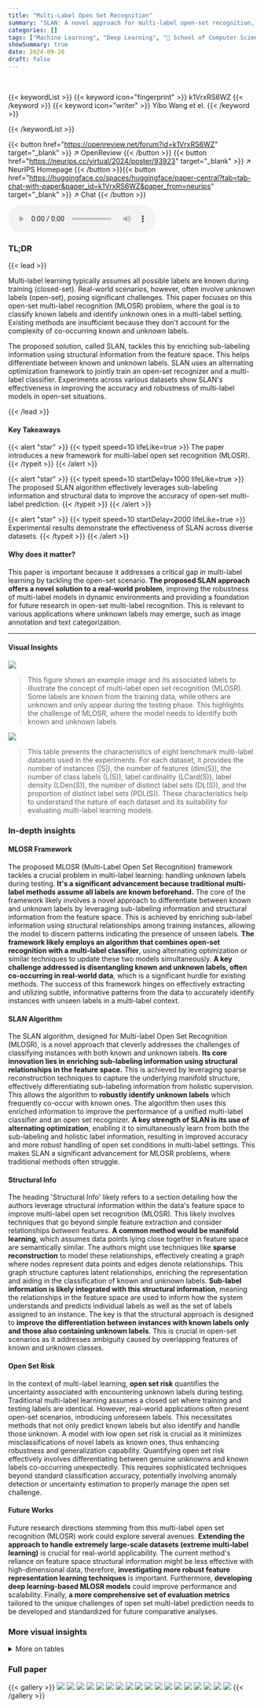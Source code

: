```yaml
---
title: "Multi-Label Open Set Recognition"
summary: "SLAN: A novel approach for multi-label open-set recognition, enriching sub-labeling info using structural data to identify unknown labels."
categories: []
tags: ["Machine Learning", "Deep Learning", "🏢 School of Computer Science and Engineering, Southeast University",]
showSummary: true
date: 2024-09-26
draft: false
---
```


<br>

{{< keywordList >}}
{{< keyword icon="fingerprint" >}} k1VrxRS6WZ {{< /keyword >}}
{{< keyword icon="writer" >}} Yibo Wang et el. {{< /keyword >}}
 
{{< /keywordList >}}

{{< button href="https://openreview.net/forum?id=k1VrxRS6WZ" target="_blank" >}}
↗ OpenReview
{{< /button >}}
{{< button href="https://neurips.cc/virtual/2024/poster/93923" target="_blank" >}}
↗ NeurIPS Homepage
{{< /button >}}{{< button href="https://huggingface.co/spaces/huggingface/paper-central?tab=tab-chat-with-paper&paper_id=k1VrxRS6WZ&paper_from=neurips" target="_blank" >}}
↗ Chat
{{< /button >}}



<audio controls>
    <source src="https://ai-paper-reviewer.com/k1VrxRS6WZ/podcast.wav" type="audio/wav">
    Your browser does not support the audio element.
</audio>


### TL;DR


{{< lead >}}

Multi-label learning typically assumes all possible labels are known during training (closed-set).  Real-world scenarios, however, often involve unknown labels (open-set), posing significant challenges. This paper focuses on this open-set multi-label recognition (MLOSR) problem, where the goal is to classify known labels and identify unknown ones in a multi-label setting.  Existing methods are insufficient because they don't account for the complexity of co-occurring known and unknown labels. 

The proposed solution, called SLAN, tackles this by enriching sub-labeling information using structural information from the feature space.  This helps differentiate between known and unknown labels.  SLAN uses an alternating optimization framework to jointly train an open-set recognizer and a multi-label classifier.  Experiments across various datasets show SLAN's effectiveness in improving the accuracy and robustness of multi-label models in open-set situations.

{{< /lead >}}


#### Key Takeaways

{{< alert "star" >}}
{{< typeit speed=10 lifeLike=true >}} The paper introduces a new framework for multi-label open set recognition (MLOSR). {{< /typeit >}}
{{< /alert >}}

{{< alert "star" >}}
{{< typeit speed=10 startDelay=1000 lifeLike=true >}} The proposed SLAN algorithm effectively leverages sub-labeling information and structural data to improve the accuracy of open-set multi-label prediction. {{< /typeit >}}
{{< /alert >}}

{{< alert "star" >}}
{{< typeit speed=10 startDelay=2000 lifeLike=true >}} Experimental results demonstrate the effectiveness of SLAN across diverse datasets. {{< /typeit >}}
{{< /alert >}}

#### Why does it matter?
This paper is important because it addresses a critical gap in multi-label learning by tackling the open-set scenario.  **The proposed SLAN approach offers a novel solution to a real-world problem**, improving the robustness of multi-label models in dynamic environments and providing a foundation for future research in open-set multi-label recognition. This is relevant to various applications where unknown labels may emerge, such as image annotation and text categorization.

------
#### Visual Insights



![](https://ai-paper-reviewer.com/k1VrxRS6WZ/figures_1_1.jpg)

> This figure shows an example image and its associated labels to illustrate the concept of multi-label open set recognition (MLOSR). Some labels are known from the training data, while others are unknown and only appear during the testing phase. This highlights the challenge of MLOSR, where the model needs to identify both known and unknown labels.





![](https://ai-paper-reviewer.com/k1VrxRS6WZ/tables_5_1.jpg)

> This table presents the characteristics of eight benchmark multi-label datasets used in the experiments. For each dataset, it provides the number of instances (|S|), the number of features (dim(S)), the number of class labels (L(S)), label cardinality (LCard(S)), label density (LDen(S)), the number of distinct label sets (DL(S)), and the proportion of distinct label sets (PDL(S)).  These characteristics help to understand the nature of each dataset and its suitability for evaluating multi-label learning models.





### In-depth insights


#### MLOSR Framework
The proposed MLOSR (Multi-Label Open Set Recognition) framework tackles a crucial problem in multi-label learning: handling unknown labels during testing.  **It's a significant advancement because traditional multi-label methods assume all labels are known beforehand.** The core of the framework likely involves a novel approach to differentiate between known and unknown labels by leveraging sub-labeling information and structural information from the feature space. This is achieved by enriching sub-label information using structural relationships among training instances, allowing the model to discern patterns indicating the presence of unseen labels. **The framework likely employs an algorithm that combines open-set recognition with a multi-label classifier**, using alternating optimization or similar techniques to update these two models simultaneously.  **A key challenge addressed is disentangling known and unknown labels, often co-occurring in real-world data**, which is a significant hurdle for existing methods.  The success of this framework hinges on effectively extracting and utilizing subtle, informative patterns from the data to accurately identify instances with unseen labels in a multi-label context.

#### SLAN Algorithm
The SLAN algorithm, designed for Multi-label Open Set Recognition (MLOSR), is a novel approach that cleverly addresses the challenges of classifying instances with both known and unknown labels.  **Its core innovation lies in enriching sub-labeling information using structural relationships in the feature space.** This is achieved by leveraging sparse reconstruction techniques to capture the underlying manifold structure, effectively differentiating sub-labeling information from holistic supervision.  This allows the algorithm to **robustly identify unknown labels** which frequently co-occur with known ones. The algorithm then uses this enriched information to improve the performance of a unified multi-label classifier and an open set recognizer.  **A key strength of SLAN is its use of alternating optimization**, enabling it to simultaneously learn from both the sub-labeling and holistic label information, resulting in improved accuracy and more robust handling of open set conditions in multi-label settings. This makes SLAN a significant advancement for MLOSR problems, where traditional methods often struggle.

#### Structural Info
The heading 'Structural Info' likely refers to a section detailing how the authors leverage structural information within the data's feature space to improve multi-label open set recognition (MLOSR).  This likely involves techniques that go beyond simple feature extraction and consider relationships *between* features.  **A common method would be manifold learning**, which assumes data points lying close together in feature space are semantically similar.  The authors might use techniques like **sparse reconstruction** to model these relationships, effectively creating a graph where nodes represent data points and edges denote relationships.  This graph structure captures latent relationships, enriching the representation and aiding in the classification of known and unknown labels.  **Sub-label information is likely integrated with this structural information**,  meaning the relationships in the feature space are used to inform how the system understands and predicts individual labels as well as the set of labels assigned to an instance. The key is that the structural approach is designed to **improve the differentiation between instances with known labels only and those also containing unknown labels**.  This is crucial in open-set scenarios as it addresses ambiguity caused by overlapping features of known and unknown classes.

#### Open Set Risk
In the context of multi-label learning, **open set risk** quantifies the uncertainty associated with encountering unknown labels during testing.  Traditional multi-label learning assumes a closed set where training and testing labels are identical.  However, real-world applications often present open-set scenarios, introducing unforeseen labels.  This necessitates methods that not only predict known labels but also identify and handle those unknown.  A model with low open set risk is crucial as it minimizes misclassifications of novel labels as known ones, thus enhancing robustness and generalization capability.  Quantifying open set risk effectively involves differentiating between genuine unknowns and known labels co-occurring unexpectedly. This requires sophisticated techniques beyond standard classification accuracy, potentially involving anomaly detection or uncertainty estimation to properly manage the open set challenge.

#### Future Works
Future research directions stemming from this multi-label open set recognition (MLOSR) work could explore several avenues.  **Extending the approach to handle extremely large-scale datasets (extreme multi-label learning)** is crucial for real-world applicability.  The current method's reliance on feature space structural information might be less effective with high-dimensional data, therefore, **investigating more robust feature representation learning techniques** is important.  Furthermore, **developing deep learning-based MLOSR models** could improve performance and scalability. Finally, **a more comprehensive set of evaluation metrics** tailored to the unique challenges of open set multi-label prediction needs to be developed and standardized for future comparative analyses.


### More visual insights




<details>
<summary>More on tables
</summary>


![](https://ai-paper-reviewer.com/k1VrxRS6WZ/tables_6_1.jpg)
> This table shows the experimental results comparing SLAN with other methods using different label batch sizes.  The table presents ranking loss for multiple datasets across various numbers of labels.  Statistical significance (p<0.05) is indicated to show whether SLAN outperforms other methods.

![](https://ai-paper-reviewer.com/k1VrxRS6WZ/tables_7_1.jpg)
> This table presents the experimental results comparing SLAN's performance against other methods across various datasets.  Different label batch sizes were used. The table shows the mean and standard deviation of the ranking loss for each method and dataset.  Statistical significance is indicated using a pairwise t-test at the 0.05 level.

![](https://ai-paper-reviewer.com/k1VrxRS6WZ/tables_12_1.jpg)
> This table presents the experimental results comparing the performance of SLAN against other methods on several multi-label datasets.  The results are shown in terms of ranking loss, using different batch sizes of labels. Statistical significance (p<0.05) is indicated with symbols to show whether SLAN outperforms other methods.

![](https://ai-paper-reviewer.com/k1VrxRS6WZ/tables_13_1.jpg)
> This table presents the Macro-averaging AUC scores achieved by different multi-label learning approaches (LIFT, MUENLPLR, SENCE, LIMIC, and SLAN) across various datasets under different experimental conditions.  Each dataset is tested with varying numbers of labels considered as known (indicated by #label), allowing for comparison of performance in open-set scenarios.  The best and second-best results for each dataset and method are highlighted, along with statistical significance testing to show if SLAN outperforms others.

![](https://ai-paper-reviewer.com/k1VrxRS6WZ/tables_13_2.jpg)
> This table presents the results of pairwise t-tests comparing the performance of the proposed SLAN approach against four other multi-label learning methods (LIFT, MUENLPLR, SENCE, LIMIC) across five different evaluation metrics (Ranking loss, One-error, Coverage, Average precision, Macro-averaging AUC).  For each metric, the table shows the number of times SLAN performed better, tied, or worse than each of the other methods.  This provides a statistical assessment of the relative performance of SLAN.

![](https://ai-paper-reviewer.com/k1VrxRS6WZ/tables_14_1.jpg)
> This table presents the results of five multi-label classification approaches (LIFT, MUENLPLR, SENCE, LIMIC, and SLAN) evaluated using the Coverage metric.  The experiment is repeated with different batch sizes of labels. The best and second-best results for each dataset and label batch are highlighted.  Statistical significance testing (pairwise t-test) compares SLAN against the other methods.

![](https://ai-paper-reviewer.com/k1VrxRS6WZ/tables_14_2.jpg)
> This table presents the results of pairwise t-tests comparing the performance of SLAN against three other anomaly detection methods (OC-SVM, IFOREST, and MUENLFOREST) across multiple datasets.  The numbers represent the counts of wins, ties, and losses for SLAN in terms of the F-measure metric.  A win indicates that SLAN's performance is statistically significantly better than the compared method; a tie indicates no significant difference; and a loss means the compared method performed significantly better.

![](https://ai-paper-reviewer.com/k1VrxRS6WZ/tables_15_1.jpg)
> This table presents the experimental results comparing SLAN with four other multi-label learning approaches across multiple datasets.  The results are shown using different label batch sizes, highlighting the best and second-best performing methods. Statistical significance is also indicated via a pairwise t-test.

</details>




### Full paper

{{< gallery >}}
<img src="https://ai-paper-reviewer.com/k1VrxRS6WZ/1.png" class="grid-w50 md:grid-w33 xl:grid-w25" />
<img src="https://ai-paper-reviewer.com/k1VrxRS6WZ/2.png" class="grid-w50 md:grid-w33 xl:grid-w25" />
<img src="https://ai-paper-reviewer.com/k1VrxRS6WZ/3.png" class="grid-w50 md:grid-w33 xl:grid-w25" />
<img src="https://ai-paper-reviewer.com/k1VrxRS6WZ/4.png" class="grid-w50 md:grid-w33 xl:grid-w25" />
<img src="https://ai-paper-reviewer.com/k1VrxRS6WZ/5.png" class="grid-w50 md:grid-w33 xl:grid-w25" />
<img src="https://ai-paper-reviewer.com/k1VrxRS6WZ/6.png" class="grid-w50 md:grid-w33 xl:grid-w25" />
<img src="https://ai-paper-reviewer.com/k1VrxRS6WZ/7.png" class="grid-w50 md:grid-w33 xl:grid-w25" />
<img src="https://ai-paper-reviewer.com/k1VrxRS6WZ/8.png" class="grid-w50 md:grid-w33 xl:grid-w25" />
<img src="https://ai-paper-reviewer.com/k1VrxRS6WZ/9.png" class="grid-w50 md:grid-w33 xl:grid-w25" />
<img src="https://ai-paper-reviewer.com/k1VrxRS6WZ/10.png" class="grid-w50 md:grid-w33 xl:grid-w25" />
<img src="https://ai-paper-reviewer.com/k1VrxRS6WZ/11.png" class="grid-w50 md:grid-w33 xl:grid-w25" />
<img src="https://ai-paper-reviewer.com/k1VrxRS6WZ/12.png" class="grid-w50 md:grid-w33 xl:grid-w25" />
<img src="https://ai-paper-reviewer.com/k1VrxRS6WZ/13.png" class="grid-w50 md:grid-w33 xl:grid-w25" />
<img src="https://ai-paper-reviewer.com/k1VrxRS6WZ/14.png" class="grid-w50 md:grid-w33 xl:grid-w25" />
<img src="https://ai-paper-reviewer.com/k1VrxRS6WZ/15.png" class="grid-w50 md:grid-w33 xl:grid-w25" />
<img src="https://ai-paper-reviewer.com/k1VrxRS6WZ/16.png" class="grid-w50 md:grid-w33 xl:grid-w25" />
<img src="https://ai-paper-reviewer.com/k1VrxRS6WZ/17.png" class="grid-w50 md:grid-w33 xl:grid-w25" />
<img src="https://ai-paper-reviewer.com/k1VrxRS6WZ/18.png" class="grid-w50 md:grid-w33 xl:grid-w25" />
{{< /gallery >}}